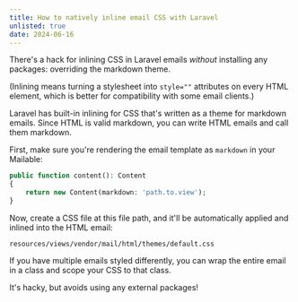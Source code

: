 ```yaml
---
title: How to natively inline email CSS with Laravel
unlisted: true
date: 2024-06-16
---
```


There's a hack for inlining CSS in Laravel emails _without_ installing any packages: overriding the markdown theme.

(Inlining means turning a stylesheet into `style=""` attributes on every HTML element, which is better for compatibility with some email clients.)

Laravel has built-in inlining for CSS that's written as a theme for markdown emails. Since HTML is valid markdown, you can write HTML emails and call them markdown.

First, make sure you're rendering the email template as `markdown` in your Mailable:

```php
public function content(): Content
{
    return new Content(markdown: 'path.to.view');
}
```

Now, create a CSS file at this file path, and it'll be automatically applied and inlined into the HTML email:

```
resources/views/vendor/mail/html/themes/default.css
```

If you have multiple emails styled differently, you can wrap the entire email in a class and scope your CSS to that class.

It's hacky, but avoids using any external packages!
